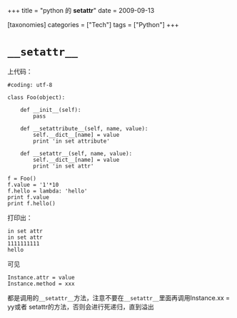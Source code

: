 +++
title = "python 的 __setattr__"
date = 2009-09-13

[taxonomies]
categories = ["Tech"]
tags = ["Python"]
+++

`__setattr__`
===
上代码：

    #coding: utf-8
    
    class Foo(object):
        
        def __init__(self):
            pass
        
        def __setattribute__(self, name, value):
            self.__dict__[name] = value
            print 'in set attribute'
        
        def __setattr__(self, name, value):
            self.__dict__[name] = value
            print 'in set attr'
    
    f = Foo()
    f.value = '1'*10
    f.hello = lambda: 'hello'
    print f.value
    print f.hello()

打印出：

    in set attr
    in set attr
    1111111111
    hello

可见

    Instance.attr = value
    Instance.method = xxx

都是调用的`__setattr__`方法，注意不要在`__setattr__`里面再调用Instance.xx = yy或者 setattr的方法，否则会进行死递归，直到溢出





